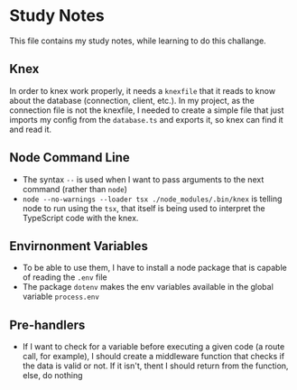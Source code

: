 # Study Notes

This file contains my study notes, while learning to do this challange.

## Knex

In order to knex work properly, it needs a `knexfile` that it reads to know about the database (connection, client, etc.). In my project, as the connection file is not the knexfile, I needed to create a simple file that just imports my config from the `database.ts` and exports it, so knex can find it and read it.

## Node Command Line

- The syntax `--` is used when I want to pass arguments to the next command (rather than `node`)
- `node --no-warnings --loader tsx ./node_modules/.bin/knex` is telling node to run using the `tsx`, that itself is being used to interpret the TypeScript code with the knex.

## Envirnonment Variables

- To be able to use them, I have to install a node package that is capable of reading the `.env` file
- The package `dotenv` makes the env variables available in the global variable `process.env`

## Pre-handlers

- If I want to check for a variable before executing a given code (a route call, for example), I should create a middleware function that checks if the data is valid or not. If it isn't, thent I should return from the function, else, do nothing
